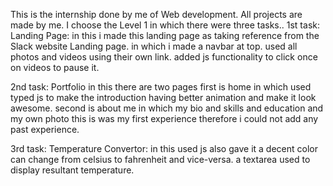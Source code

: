 This is the internship done by me of Web development. All projects are made by me. I choose the Level 1 in which there were three tasks..
1st task: Landing Page:
in this i made this landing page as taking reference from the Slack website Landing page. in which i made a navbar at top. 
used all photos and videos using their own link.
added js functionality to click once on videos to pause it.

2nd task: Portfolio
in this there are two pages 
first is home in which used typed js to make the introduction having better animation and make it look awesome.
second is about me in which my bio and skills and education and my own photo
this is was my first experience therefore i could not add any past experience.

3rd task: Temperature Convertor:
in this used js also
gave it a decent color
can change from celsius to fahrenheit and vice-versa.
a textarea used to display resultant temperature.


